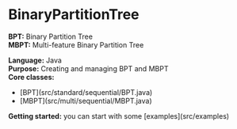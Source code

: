# BinaryPartitionTree

<b>BPT:</b> Binary Partition Tree  </br>
<b>MBPT:</b> Multi-feature Binary Partition Tree

<b>Language:</b> Java </br>
<b>Purpose:</b> Creating and managing BPT and MBPT </br>
<b>Core classes:</b> 
<ul>
<li>[BPT](src/standard/sequential/BPT.java)
<li>[MBPT](src/multi/sequential/MBPT.java)
</ul>
<b>Getting started:</b> you can start with some [examples](src/examples)
